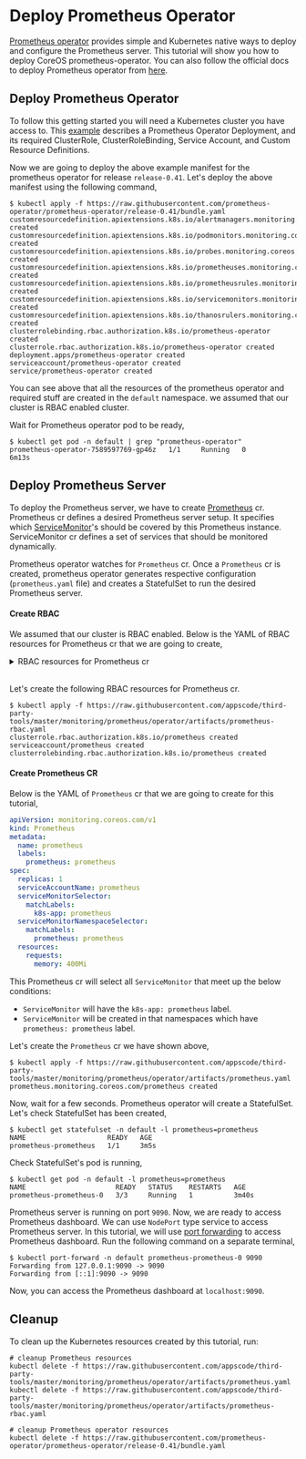 # Deploy Prometheus Operator

[Prometheus operator](https://github.com/prometheus-operator/prometheus-operator) provides simple and Kubernetes native ways to deploy and configure the Prometheus server. This tutorial will show you how to deploy CoreOS prometheus-operator. You can also follow the official docs to deploy Prometheus operator from [here](https://github.com/prometheus-operator/prometheus-operator/blob/master/Documentation/user-guides/getting-started.md).

## Deploy Prometheus Operator

To follow this getting started you will need a Kubernetes cluster you have access to. This [example](https://github.com/prometheus-operator/prometheus-operator/blob/master/bundle.yaml) describes a Prometheus Operator Deployment, and its required ClusterRole, ClusterRoleBinding, Service Account, and Custom Resource Definitions.

Now we are going to deploy the above example manifest for the prometheus operator for release `release-0.41`. Let's deploy the above manifest using the following command,

```console
$ kubectl apply -f https://raw.githubusercontent.com/prometheus-operator/prometheus-operator/release-0.41/bundle.yaml
customresourcedefinition.apiextensions.k8s.io/alertmanagers.monitoring.coreos.com created
customresourcedefinition.apiextensions.k8s.io/podmonitors.monitoring.coreos.com created
customresourcedefinition.apiextensions.k8s.io/probes.monitoring.coreos.com created
customresourcedefinition.apiextensions.k8s.io/prometheuses.monitoring.coreos.com created
customresourcedefinition.apiextensions.k8s.io/prometheusrules.monitoring.coreos.com created
customresourcedefinition.apiextensions.k8s.io/servicemonitors.monitoring.coreos.com created
customresourcedefinition.apiextensions.k8s.io/thanosrulers.monitoring.coreos.com created
clusterrolebinding.rbac.authorization.k8s.io/prometheus-operator created
clusterrole.rbac.authorization.k8s.io/prometheus-operator created
deployment.apps/prometheus-operator created
serviceaccount/prometheus-operator created
service/prometheus-operator created
```

You can see above that all the resources of the prometheus operator and required stuff are created in the `default` namespace. we assumed that our cluster is RBAC enabled cluster.

Wait for Prometheus operator pod to be ready,

```console
$ kubectl get pod -n default | grep "prometheus-operator"
prometheus-operator-7589597769-gp46z   1/1     Running   0          6m13s
```

## Deploy Prometheus Server

To deploy the Prometheus server, we have to create [Prometheus](https://github.com/prometheus-operator/prometheus-operator/blob/master/Documentation/design.md#prometheus) cr. Prometheus cr defines a desired Prometheus server setup. It specifies which [ServiceMonitor](https://github.com/prometheus-operator/prometheus-operator/blob/master/Documentation/design.md#servicemonitor)'s should be covered by this Prometheus instance. ServiceMonitor cr defines a set of services that should be monitored dynamically.

Prometheus operator watches for `Prometheus` cr. Once a `Prometheus` cr is created, prometheus operator generates respective configuration (`prometheus.yaml` file) and creates a StatefulSet to run the desired Prometheus server.

#### Create RBAC

We assumed that our cluster is RBAC enabled.  Below is the YAML of RBAC resources for Prometheus cr that we are going to create,

<details>
<summary>RBAC resources for Prometheus cr</summary>

```yaml
apiVersion: rbac.authorization.k8s.io/v1beta1
kind: ClusterRole
metadata:
  name: prometheus
rules:
- apiGroups: [""]
  resources:
  - nodes
  - nodes/metrics
  - services
  - endpoints
  - pods
  verbs: ["get", "list", "watch"]
- apiGroups: [""]
  resources:
  - configmaps
  verbs: ["get"]
- nonResourceURLs: ["/metrics"]
  verbs: ["get"]
---
apiVersion: v1
kind: ServiceAccount
metadata:
  name: prometheus
  namespace: default
---
apiVersion: rbac.authorization.k8s.io/v1beta1
kind: ClusterRoleBinding
metadata:
  name: prometheus
roleRef:
  apiGroup: rbac.authorization.k8s.io
  kind: ClusterRole
  name: prometheus
subjects:
- kind: ServiceAccount
  name: prometheus
  namespace: default
```
</details>
<br>

Let's create the following RBAC resources for Prometheus cr.

```console
$ kubectl apply -f https://raw.githubusercontent.com/appscode/third-party-tools/master/monitoring/prometheus/operator/artifacts/prometheus-rbac.yaml
clusterrole.rbac.authorization.k8s.io/prometheus created
serviceaccount/prometheus created
clusterrolebinding.rbac.authorization.k8s.io/prometheus created
```

#### Create Prometheus CR

Below is the YAML of `Prometheus` cr that we are going to create for this tutorial,

```yaml
apiVersion: monitoring.coreos.com/v1
kind: Prometheus
metadata:
  name: prometheus
  labels:
    prometheus: prometheus
spec:
  replicas: 1
  serviceAccountName: prometheus
  serviceMonitorSelector:
    matchLabels:
      k8s-app: prometheus
  serviceMonitorNamespaceSelector:
    matchLabels:
      prometheus: prometheus
  resources:
    requests:
      memory: 400Mi
```

This Prometheus cr will select all `ServiceMonitor` that meet up the below conditions:

- `ServiceMonitor` will have the `k8s-app: prometheus` label.
- `ServiceMonitor` will be created in that namespaces which have `prometheus: prometheus` label.

Let's create the `Prometheus` cr we have shown above,

```console
$ kubectl apply -f https://raw.githubusercontent.com/appscode/third-party-tools/master/monitoring/prometheus/operator/artifacts/prometheus.yaml
prometheus.monitoring.coreos.com/prometheus created
```

Now, wait for a few seconds. Prometheus operator will create a StatefulSet. Let's check StatefulSet has been created,

```console
$ kubectl get statefulset -n default -l prometheus=prometheus
NAME                    READY   AGE
prometheus-prometheus   1/1     3m5s
```

Check StatefulSet's pod is running,

```console
$ kubectl get pod -n default -l prometheus=prometheus
NAME                      READY   STATUS    RESTARTS   AGE
prometheus-prometheus-0   3/3     Running   1          3m40s
```

Prometheus server is running on port `9090`. Now, we are ready to access Prometheus dashboard. We can use `NodePort` type service to access Prometheus server. In this tutorial, we will use [port forwarding](https://kubernetes.io/docs/tasks/access-application-cluster/port-forward-access-application-cluster/) to access Prometheus dashboard. Run the following command on a separate terminal,

```console
$ kubectl port-forward -n default prometheus-prometheus-0 9090
Forwarding from 127.0.0.1:9090 -> 9090
Forwarding from [::1]:9090 -> 9090
```

Now, you can access the Prometheus dashboard at `localhost:9090`.

## Cleanup

To clean up the Kubernetes resources created by this tutorial, run:

```console
# cleanup Prometheus resources
kubectl delete -f https://raw.githubusercontent.com/appscode/third-party-tools/master/monitoring/prometheus/operator/artifacts/prometheus.yaml
kubectl delete -f https://raw.githubusercontent.com/appscode/third-party-tools/master/monitoring/prometheus/operator/artifacts/prometheus-rbac.yaml

# cleanup Prometheus operator resources
kubectl delete -f https://raw.githubusercontent.com/prometheus-operator/prometheus-operator/release-0.41/bundle.yaml
```
